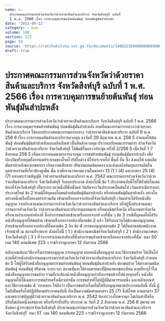 ```yaml
---
name: >-
  ประกาศคณะกรรมการส่วนจังหวัดว่าด้วยราคาสินค้าและบริการ จังหวัดสิงห์บุรี ฉบับที่
  1 พ.ศ. 2566 เรื่อง การควบคุมการขนย้ายต้นพันธุ์ ท่อนพันธุ์มันสำปะหลัง
date: '2023-09-12'
category: ง พิเศษ
volume: 140
section: 223
page: 50
source: 'https://ratchakitcha.soc.go.th/documents/140D223S0000000005000.pdf'
draft: true
---
```


# ประกาศคณะกรรมการส่วนจังหวัดว่าด้วยราคาสินค้าและบริการ จังหวัดสิงห์บุรี ฉบับที่ 1 พ.ศ. 2566 เรื่อง การควบคุมการขนย้ายต้นพันธุ์ ท่อนพันธุ์มันสำปะหลัง

ประกาศคณะกรรมการส่วนจังหวัดว่าด้วยราคาสินค้าและบริการ จังหวัดสิงห์บุรี ฉบับที่ 1 พ.ศ. 2566 เรื่อง การควบคุมการขนย้ายต้นพันธุ์ ท่อนพันธุ์มันสำปะหลัง ตามที่คณะกรรมการกลางว่าด้วยราคาสินค้าและบริการ ได้ออกประกาศคณะกรรมการกลาง ว่าด้วยราคาสินค้าและบริการ ฉบับที่ 9 พ.ศ. 256 6 เรื่อง การกาหนดสินค้าและบริการควบคุม ลงวันที่ 29 มิถุนายน พ.ศ. 256 5 กำหนดให้ต้นพันธุ์ ท่อนพันธุ์มันสำปะหลังและผลิตภัณฑ์ เป็นสินค้าควบคุม ประกอบกับคณะกรรมการ ส่วนจังหวัด ว่าด้วยราคาสินค้าและบริการ จังหวัดสิงห์บุรี ได้มีมติในคราวประชุม ครั้งที่ 2/256 5 เมื่อวันที่ 1 7 สิงหาคม 256 5 เห็นควรกาหนดมาตรการควบคุม การขนย้ายต้นพันธุ์ ท่อนพันธุ์มันสาปะหลัง เพื่อป้องกันหรือหยุดยั้งการแพร่ระบาดของโรคไวรัสใบด่าง มิให้กระจายไป พื้นที่ อื่น ซึ่ง ส่งผลให้ ผลผลิตมันสาปะหลังของเกษตรกร เกิดความเสียหาย ปริมาณผลผลิตลดลง และส่งผลถึงต้นทุนการผลิตในอุตสาหกรรมที่เกี่ยวข้องสูงขึ้น นั้น อาศัยอานาจตามความในมาตรา 13 (1 ) (4) และมาตรา 25 (4) (7) แห่งพระราชบัญญัติ ว่าด้วยราคาสินค้าและบริการ พ.ศ. 2542 คณะกรรมการส่วนจังหวัดว่าด้วยราคาสินค้าและบริการ จังหวัดสิงห์บุรี จึงออกประกาศ ดังต่อไปนี้ ข้อ 1 ประกาศฉบับนี้ให้ใช้บังคับในเขตท้องที่จังหวัดสิงห์บุรี เป็นระยะเวลาหนึ่งปีนับตั้งแต่ วันถัดจากวันประกาศเป็นต้นไป เว้นแต่จะมีการออกประกาศใหม่ ข้อ 2 ห้ามมิให้บุคคลใดขนย้ายต้นพันธุ์มันสาปะหลัง หรือท่อนพันธุ์มันสาปะหลัง อย่างใด อย่างหนึ่งหรือทั้งสองอย่างรวมกัน เข้ามาหรือออกจากท้องที่จังหวัดสิงห์บุรี เว้นแต่จะได้รับหนังสืออนุญาต จากประธานคณะกรรมการส่วนจังหวัดว่าด้วยราคาสินค้าและบริการ หรือผู้ซึ่งประธานคณะกรรมการส่วนจังหวัด ว่าด้วยราคาสินค้าและบริการมอบหมาย หรือพาณิชย์จังหวัด หรือเกษตรจังหวัด หรือนายอำเภอแห่งท้องที่ ซึ่งทำการขนย้ายเข้ามาหรือออกจากท้ องที่นั้น ๆ ข้อ 3 กรณีที่บุคคลใดได้รับหนังสืออนุญาตให้ขนย้าย เข้ามาหรือออกจากท้องที่ตามข้อ 2 แล้ว ได้รับยกเว้นไม่ต้องขออนุญาตขนย้ายเข้ามาหรือออกจากท้องที่อื่นตามข้อ 2 อีก ข้อ 4 การขออนุญาตตามข้อ 2 ให้ยื่นคำขอต่อพนักงานเจ้าหน้าที่ ณ สถานที่ราชการ ดังต่อไปนี้ ( 1 ) สำนักงานพาณิชย์จังหวัดสิงห์บุรี ( 2 ) สำนักงานเกษตรจังหวัดสิงห์บุรี ( 3 ) ที่ว่าการอำเภอแห่งท้องที่ซึ่งทำการขนย้ายเข้ามาหรือออกจากท้องที่นั้น ้ หนา 50 ่ เลม 140 ตอนพิเศษ 223 ง ราชกิจจานุเบกษา 12 กันยายน 2566

หลักเกณฑ์และวิธีการในการขออนุญาต การอนุญาต แบบหนังสืออนุญาต และวิธีการขนย้าย ให้เป็นไปตามที่หัวหน้ำสานักงานคณะกรรมการส่วนจังหวัดว่าด้วยราคาสินค้าและบริการ จังหวัดสิงห์บุรี กำหนด ข้อ 5 ให้ผู้ได้รับหนังสืออนุญาตการขนย้ายต้นพันธุ์ ท่อนพันธุ์มันสาปะหลัง ต้องขนย้าย ให้ตรงตามชนิดต้นพันธุ์ ท่อนพันธุ์ ปริมาณ ระยะเวลา สถานที่และใช้ยานพาหนะที่มีหมายเลขทะเบียน ตามที่ระบุไว้ในหนังสืออนุญาตการขนย้าย รวมทั้งจะต้องนำหนังสืออนุญาตกำกับการขนย้ายไปด้วยทุกครั้ง หนังสืออนุญาตให้ใช้เฉพาะการขนย้ายครั้งเดียวเท่านั้น การขนย้ายที่ไม่ปฏิบัติตามวรรคหนึ่ง และหลักเกณฑ์และวิธีการตามข้อ 4 วรรคสอง ให้ถือว่า เป็นการขนย้ายโดยไม่ได้รับอนุญาตตามประกาศฉบับนี้ ทั้งนี้ ผู้ใดฝ่าฝืนหรือไม่ปฏิบัติตามประกาศฉบับนี้ ถือเป็นความผิดตามมาตรา 25 (7) ซึ่งมีโทษ ตามมาตรา 37 แห่งพระราชบัญญัติว่าด้วยราคาสินค้าและบริการ พ.ศ. 2542 ต้องระวางโทษจาคุก ไม่เกินห้าปีหรือปรับไม่เกินหนึ่งแสนบาท หรือทั้งจำทั้งปรับ ประกาศ ณ วันที่ 2 2 สิงหาคม พ.ศ. 256 6 สุพจน์ ยศสิงห์คา ผู้ว่าราชการจังหวัดสิงห์บุรี ประธานคณะกรรมการส่วนจังหวัดว่าด้วยราคาสินค้าและบริการ จังหวัดสิงห์บุรี ้ หนา 51 ่ เลม 140 ตอนพิเศษ 223 ง ราชกิจจานุเบกษา 12 กันยายน 2566
